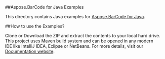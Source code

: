 ##Aspose.BarCode for Java Examples

This directory contains Java examples for [Aspose.BarCode for Java](http://www.aspose.com/java/barcode-component.aspx).

##How to use the Examples?

Clone or Download the ZIP and extract the contents to your local hard drive. This project uses Maven build system and can be opened in any modern IDE like IntelliJ IDEA, Eclipse or NetBeans. For more details, visit our [Documentation website](http://www.aspose.com/docs/display/barcodejava/How+to+Run+the+Examples).
